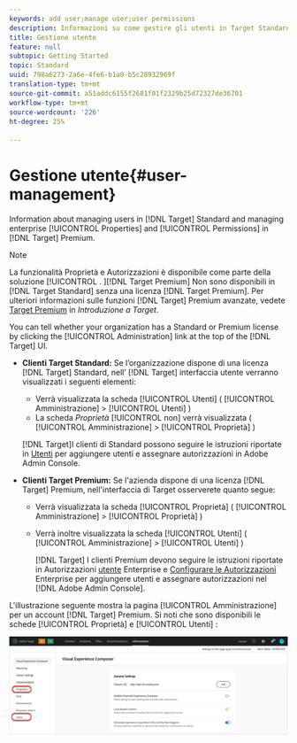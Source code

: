 ```yaml
---
keywords: add user;manage user;user permissions
description: Informazioni su come gestire gli utenti in Target Standard e come gestire le proprietà e le autorizzazioni Enterprise in Target Premium.
title: Gestione utente
feature: null
subtopic: Getting Started
topic: Standard
uuid: 798a6273-2a6e-4fe6-b1a0-b5c28932969f
translation-type: tm+mt
source-git-commit: a51addc6155f2681f01f2329b25d72327de36701
workflow-type: tm+mt
source-wordcount: '226'
ht-degree: 25%

---
```



# Gestione utente{#user-management}

Information about managing users in [!DNL Target] Standard and managing enterprise [!UICONTROL Properties] and [!UICONTROL Permissions] in [!DNL Target] Premium.

>[!NOTE]
>
>La funzionalità Proprietà e Autorizzazioni è disponibile come parte della soluzione [!UICONTROL . ][!DNL Target Premium] Non sono disponibili in [!DNL Target Standard] senza una licenza [!DNL Target Premium]. Per ulteriori informazioni sulle funzioni [!DNL Target] Premium avanzate, vedete [Target Premium](/help/c-intro/intro.md#premium) in *Introduzione a Target*.

You can tell whether your organization has a Standard or Premium license by clicking the [!UICONTROL Administration] link at the top of the [!DNL Target] UI.

* **Clienti Target Standard:** Se l’organizzazione dispone di una licenza [!DNL Target] Standard, nell’ [!DNL Target] interfaccia utente verranno visualizzati i seguenti elementi:

   * Verrà visualizzata la scheda [!UICONTROL Utenti] ( [!UICONTROL Amministrazione] > [!UICONTROL Utenti] )
   * La scheda *Proprietà* [!UICONTROL non] verrà visualizzata ( [!UICONTROL Amministrazione] > [!UICONTROL Proprietà] )

   [!DNL Target]I clienti di Standard possono seguire le istruzioni riportate in [Utenti](/help/administrating-target/c-user-management/c-user-management/user-management.md) per aggiungere utenti e assegnare autorizzazioni in Adobe Admin Console.

* **Clienti Target Premium:** Se l&#39;azienda dispone di una licenza [!DNL Target] Premium, nell&#39;interfaccia di Target osserverete quanto segue:

   * Verrà visualizzata la scheda [!UICONTROL Proprietà] ( [!UICONTROL Amministrazione] > [!UICONTROL Proprietà] )
   * Verrà inoltre visualizzata la scheda [!UICONTROL Utenti] ( [!UICONTROL Amministrazione] > [!UICONTROL Utenti] )

      [!DNL Target] I clienti Premium devono seguire le istruzioni riportate in Autorizzazioni [utente](../../administrating-target/c-user-management/property-channel/property-channel.md#concept_E396B16FA2024ADBA27BC056138F9838) Enterprise e [Configurare le Autorizzazioni](../../administrating-target/c-user-management/property-channel/properties-overview.md#concept_22F2855DBF0D4754B9460F5D68749C71) Enterprise per aggiungere utenti e assegnare autorizzazioni nel [!DNL Adobe Admin Console].

L&#39;illustrazione seguente mostra la pagina [!UICONTROL Amministrazione] per un account [!DNL Target] Premium. Si noti che sono disponibili le schede [!UICONTROL Proprietà] e [!UICONTROL Utenti] :

![Scheda Amministrazione](/help/administrating-target/assets/premium.png)

